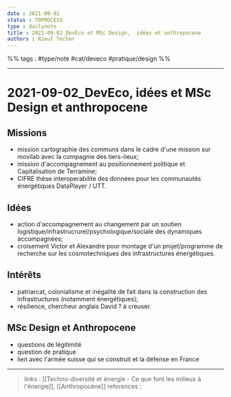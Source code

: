 ```yaml
---
date : 2021-09-02
status : TOPROCESS
type : dailynote
title : 2021-09-02_DevEco et MSc Design,  idées et anthropocene
authors : Rieul Techer
---
```


%% tags : #type/note  #cat/deveco #pratique/design %% 

---

2021-09-02_DevEco, idées et MSc Design et anthropocene
===
## Missions
- mission cartographie des communs dans le cadre d'une mission sur movilab avec la compagnie des tiers-lieux;
- mission d'accompagnement au positionnement politique et Capitalisation de Terramine;
- CIFRE thèse interoperabilite des données pour les communautés énergétiques DataPlayer / UTT.

## Idées 
- action d'accompagnement au changement par un soutien logistique/infrastrucrurel/psychologique/sociale des dynamiques accompagnées;
- croisement Victor et Alexandre pour montage d'un projet/programme de recherche sur les cosmotechniques des infrastructures énergétiques.

## Intérêts 
- patriarcat, colonialisme et inégalité de fait dans la construction des infrastructures (notamment énergétiques);
- résilience, chercheur anglais David ? à creuser. 

## MSc Design et Anthropocene
- questions de légitimité 
- question de pratique
- lien avec l'armée suisse qui se construit et la défense en France 


---
> links : [[Techno-diversité et énergie - Ce que font les milieux à l'énergie]], [[Anthropocène]]
> references : 